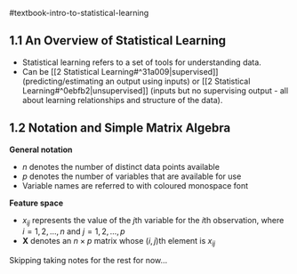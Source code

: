 #textbook-intro-to-statistical-learning

## 1.1 An Overview of Statistical Learning

- Statistical learning refers to a set of tools for understanding data.
- Can be [[2 Statistical Learning#^31a009|supervised]] (predicting/estimating an output using inputs) or [[2 Statistical Learning#^0ebfb2|unsupervised]] (inputs but no supervising output - all about learning relationships and structure of the data).

## 1.2 Notation and Simple Matrix Algebra

**General notation**
- $n$ denotes the number of distinct data points available
- $p$ denotes the number of variables that are available for use
- Variable names are referred to with coloured monospace font

**Feature space**
- $x_{ij}$ represents the value of the $j$th variable for the $i$th observation, where $i = 1, 2, \dots, n$ and $j = 1, 2, \dots, p$
- $\textbf{X}$ denotes an $n \times p$ matrix whose $(i, j)$th element is $x_{ij}$ 

Skipping taking notes for the rest for now…